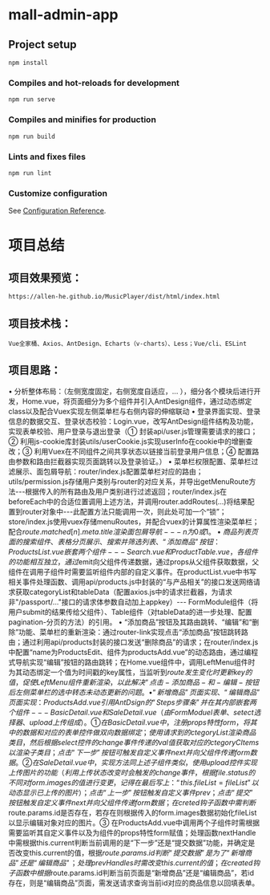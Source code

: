 # mall-admin-app

## Project setup
```
npm install
```

### Compiles and hot-reloads for development
```
npm run serve
```

### Compiles and minifies for production
```
npm run build
```

### Lints and fixes files
```
npm run lint
```

### Customize configuration
See [Configuration Reference](https://cli.vuejs.org/config/).

# 项目总结
## 项目效果预览：
    https://allen-he.github.io/MusicPlayer/dist/html/index.html
## 项目技术栈：
    Vue全家桶、Axios、AntDesign、Echarts（v-charts）、Less；Vue/cli、ESLint
## 项目思路：
• 分析整体布局：（左侧宽度固定，右侧宽度自适应，... ），细分各个模块后进行开发，Home.vue，将页面细分为多个组件并引入AntDesign组件，通过动态绑定class以及配合Vuex实现左侧菜单栏与右侧内容的伸缩联动
• 登录界面实现、登录信息的数据交互、登录状态校验：Login.vue，改写AntDesign组件结构及功能，实现表单校验、用户登录与退出登录（① 封装api/user.js管理需要请求的接口；② 利用js-cookie库封装utils/userCookie.js实现userInfo在cookie中的增删查改；③ 利用Vuex在不同组件之间共享状态以链接当前登录用户信息；④ 配置路由参数和路由拦截器实现页面跳转以及登录验证。）
• 菜单栏权限配置、菜单栏过滤展示、面包屑导航：router/index.js配置菜单栏对应的路由；utils/permission.js存储用户类别与router的对应关系，并导出getMenuRoute方法---根据传入的所有路由及用户类别进行过滤返回；router/index.js在beforeEach中的合适位置调用上述方法，并调用router.addRoutes(...)将结果配置到router对象中---此配置方法只能调用一次，则此处可加一个“锁”；store/index.js使用vuex存储menuRoutes，并配合vuex的计算属性渲染菜单栏；配合$route.matched[n].meta.title渲染面包屑导航---n为0或1。
• 商品列表页面的搜索组件、表格分页展示、搜索并筛选列表、“添加商品”按钮：ProductsList.vue嵌套两个组件---Search.vue和ProductTable.vue，各组件的功能相互独立，通过$emit向父组件传递数据，通过props从父组件获取数据，父组件在调用子组件时需要监听组件内部的自定义事件。在productList.vue中书写相关事件处理函数、调用api/products.js中封装的“与产品相关”的接口发送网络请求获取categoryList和tableData（配置axios.js中的请求拦截器，为请求非"/passport/..."接口的请求体参数自动加上appkey）--- FormModule组件（将用户submit的结果传给父组件）、Table组件（对tableData的进一步处理、配置pagination-分页的方法）的引用。
• “添加商品”按钮及其路由跳转、“编辑”和“删除”功能、菜单栏的重新渲染：通过router-link实现点击“添加商品”按钮跳转路由；通过利用api/products封装的接口发送“删除商品”的请求；在router/index.js中配置“name为ProductsEdit、组件为productsAdd.vue”的动态路由，通过编程式导航实现“编辑”按钮的路由跳转；在Home.vue组件中，调用LeftMenu组件时为其动态绑定一个值为时间戳的key属性，当监听到$route发生变化时更新key的值，促使LeftMenu组件重新渲染，以此解决“点击-添加商品-和-编辑-按钮后左侧菜单栏的选中转态未动态更新的问题。
• “新增商品”页面实现、“编辑商品”页面实现：ProductsAdd.vue引用AntDsign的“Steps步骤条”并在其内部嵌套两个组件---BasicDetail.vue和SaleDetail.vue（由FormModuel表单、setect选择器、upload上传组成）。① 在BasicDetail.vue中，注册props特性form，将其中的数据和对应的表单控件做双向数据绑定；使用请求到的ctegoryList渲染商品类目，然后根据select控件的change事件传递的val值获取对应的ctegoryCItems以渲染子类目；点击“下一步”按钮可触发自定义事件next并向父组件传递form数据。② 在SaleDetail.vue中，实现方法同上述子组件类似，使用upload控件实现上传图片的功能（利用上传状态改变时会触发的change事件，根据file.status的不同对form.images的值进行变更，记得在最后写上：“this.fileList=fileList”以动态显示已上传的图片）；点击“上一步”按钮触发自定义事件prev；点击“提交”按钮触发自定义事件next并向父组件传递form数据；在creted钩子函数中需判断$route.params.id是否存在，若存在则根据传入的form.images数据初始化fileList以显示编辑对象对应的图片。③ 在ProductsAdd.vue中调用两个子组件时需根据需要监听其自定义事件以及为组件的props特性form赋值；处理函数nextHandle中需根据this.current判断当前调用的是“下一步”还是“提交数据”功能，并确定是否改变this.current的值，根据$route.params.id判断“提交数据”是为了“新增商品”还是“编辑商品”；处理prevHandles时需改变this.current的值；在created钩子函数中根据$route.params.id判断当前页面是“新增商品”还是“编辑商品”，若id存在，则是“编辑商品”页面，需发送请求查询当前id对应的商品信息以回填表单。